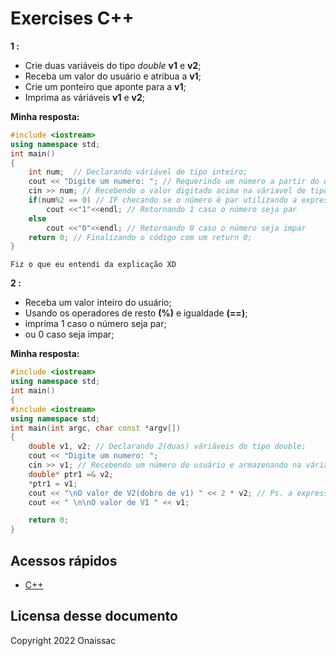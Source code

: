 
# Exercises C++
**1 :**
* Crie duas variáveis do tipo *double* **v1** e **v2**;
* Receba um valor do usuário e atribua a **v1**;
* Crie um ponteiro que aponte para a **v1**;
* Imprima as váriáveis **v1** e **v2**;

**Minha resposta:**  
```cpp
#include <iostream>
using namespace std;
int main()
{
    int num;  // Declarando váriável de tipo inteiro;
    cout << "Digite um numero: "; // Requerindo um número a partir do usuário(você)
    cin >> num; // Recebendo o valor digitado acima na váriavel de tipo inteiro chamada "num"
    if(num%2 == 0) // IF checando se o número é par utilizando a expressão de resto == 0
        cout <<"1"<<endl; // Retornando 1 caso o número seja par
    else
        cout <<"0"<<endl; // Retornando 0 caso o número seja impar
    return 0; // Finalizando o código com um return 0; 
}
```
```
Fiz o que eu entendi da explicação XD
```

**2 :**
* Receba um valor inteiro do usuário;
* Usando os operadores de resto **(%)** e igualdade **(==)**;
* imprima 1 caso o número seja par;
* ou 0 caso seja impar;

**Minha resposta:**  
```cpp
#include <iostream>
using namespace std;
int main()
{
#include <iostream>
using namespace std;
int main(int argc, char const *argv[])
{
    double v1, v2; // Declarando 2(duas) váriáveis do tipo double; 
    cout << "Digite um numero: ";
    cin >> v1; // Recebendo um número do usuário e armazenando na váriavel v1; 
    double* ptr1 =& v2;  
    *ptr1 = v1;
    cout << "\nO valor de V2(dobro de v1) " << 2 * v2; // Ps. a expressão \n é pra uma quebra de linha
    cout << " \n\nO valor de V1 " << v1; 

    return 0;
}
```

## Acessos rápidos

* [ C++ ](https://pt.wikipedia.org/wiki/C%2B%2B) 

## Licensa desse documento

Copyright 2022 Onaissac

